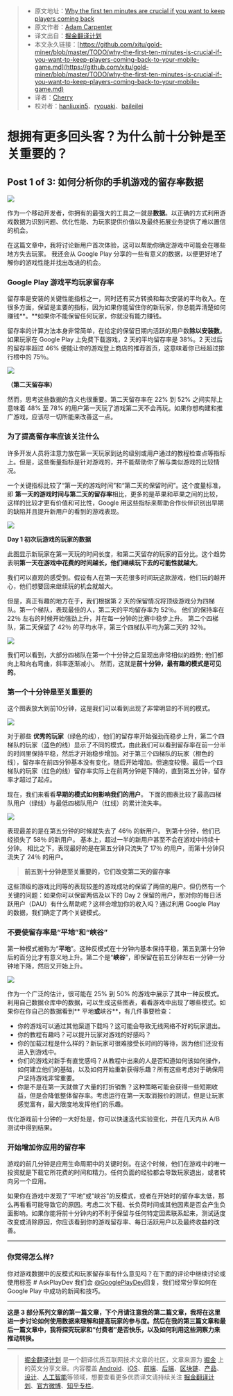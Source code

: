 > * 原文地址：[Why the first ten minutes are crucial if you want to keep players coming back](https://medium.com/googleplaydev/why-the-first-ten-minutes-is-crucial-if-you-want-to-keep-players-coming-back-to-your-mobile-game-4a89031b6308)
> * 原文作者：[Adam Carpenter](https://medium.com/@Adam_Carpenter?source=post_header_lockup)
> * 译文出自：[掘金翻译计划](https://github.com/xitu/gold-miner)
> * 本文永久链接：[https://github.com/xitu/gold-miner/blob/master/TODO/why-the-first-ten-minutes-is-crucial-if-you-want-to-keep-players-coming-back-to-your-mobile-game.md](https://github.com/xitu/gold-miner/blob/master/TODO/why-the-first-ten-minutes-is-crucial-if-you-want-to-keep-players-coming-back-to-your-mobile-game.md)
> * 译者：[Cherry](https://github.com/sunshine940326)
> * 校对者：[hanliuxin5](https://github.com/hanliuxin5)、[ryouaki](https://github.com/ryouaki)、[baileilei](https://github.com/baileilei)

# 想拥有更多回头客？为什么前十分钟是至关重要的？

## Post 1 of 3: 如何分析你的手机游戏的留存率数据

![](https://cdn-images-1.medium.com/max/800/0*BwtoKf5kjO7zc98V.)

作为一个移动开发者，你拥有的最强大的工具之一就是**数据**。以正确的方式利用游戏数据为识别问题、优化性能、为玩家提供价值以及最终拓展业务提供了难以置信的机会。

在这篇文章中，我将讨论新用户首次体验，这可以帮助你确定游戏中可能会在哪些地方失去玩家。 我还会从 Google Play 分享的一些有意义的数据，以便更好地了解你的游戏性能并找出改进的机会。

### Google Play 游戏平均玩家留存率

留存率是安装的关键性能指标之一，同时还有买方转换和每次安装的平均收入。在很多方面，保留是主要的指标，因为如果你能留住你的新玩家，你总能弄清楚如何赚钱**。**如果你不能保留任何玩家，你就没有能力赚钱。

留存率的计算方法本身非常简单，在给定的保留日期内活跃的用户数**除以安装数**。 如果玩家在 Google Play 上免费下载游戏，2 天的平均留存率是 38%。2 天过后的留存率超过 46% 便能让你的游戏登上商店的推荐首页，这意味着你已经超过排行榜中的 75％。

![](https://cdn-images-1.medium.com/max/800/0*USxPiUCAW1yHihsl.)

**（第二天留存率）**

然而，思考这些数据的含义也很重要。第二天留存率在 22% 到 52% 之间实际上意味着 48% 至 78% 的用户第一天玩了游戏第二天不会再玩。如果你想构建和推广游戏，应该尽一切所能来改善这一点。

### 为了提高留存率应该关注什么

许多开发人员将注意力放在第一天玩家到达的级别或用户通过的教程检查点等指标上。但是，这些衡量指标是针对游戏的，并不能帮助你了解与类似游戏的比较情况。

一个关键指标比较了“第一天的游戏时间”和“第二天的保留时间”。这个度量标准，即 **第一天的游戏时间与第二天的留存率**相比，更多的是苹果和苹果之间的比较，这样的比较才更有价值和可比性，Google 用这些指标来帮助合作伙伴识别出早期的缺陷并且提升新用户的看到的游戏表现。

![](https://cdn-images-1.medium.com/max/800/0*LTwqY-WB_Pq90xHk.)

**Day 1 初次玩游戏的玩家的数据**

此图显示新玩家在第一天玩的时间长度，和第二天留存的玩家的百分比。这个趋势表明**第一天在游戏中花费的时间越长，他们继续玩下去的可能性就越大**。

我们可以直观的感受到。假设有人在第一天花很多时间玩这款游戏，他们玩的越开心，他们想要回来继续玩的机会就越大。

但是，真正有趣的地方在于，我们根据第 2 天的保留情况将顶级游戏分为四梯队。第一个梯队，表现最佳的人，第二天的平均留存率为 52％。 他们的保持率在 22％ 左右的时候开始强劲上升，并在每一分钟的比赛中稳步上升。 第二个四梯队，第二天保留了 42％ 的平均水平，第三个四梯队平均为第二天的 32％。

![](https://cdn-images-1.medium.com/max/800/0*vYdHUUVA2Ly99q2g.)

我们可以看到，大部分四梯队在第一个十分钟之后呈现出非常相似的趋势; 他们都向上和向右弯曲，斜率逐渐减小。 然而，这就是**前十分钟，最有趣的模式是可见的**。

### 第一个十分钟是至关重要的 

这个图表放大到前10分钟，这是我们可以看到出现了非常明显的不同的模式。

![](https://cdn-images-1.medium.com/max/800/0*YrkjzozmTK6OOgt5.)

对于那些 **优秀的玩家**（绿色的线），他们的留存率开始强劲而稳步上升，第二个四梯队的玩家（蓝色的线）显示了不同的模式，由此我们可以看到留存率在前一分半的时间里保持平稳，然后才开始稳步增加。对于第三个四梯队的玩家（橙色的线），留存率在前四分钟基本没有变化，随后开始增加。但速度较慢。最后一个四梯队的玩家（红色的线）留存率实际上在前两分钟是下降的，直到第五分钟，留存率才超过了起点。

现在，我们来看看**早期的模式如何影响我们的用户**。 下面的图表比较了最高四梯队用户（绿线）与最低四梯队用户（红线）的累计流失率。


![](https://cdn-images-1.medium.com/max/800/0*6l_OD0QngrUKGuvX.)

表现最差的是在第五分钟的时候就失去了 46％ 的新用户。 到第十分钟，他们已经损失了 58％ 的新用户。 基本上，超过一半的新用户甚至不会在游戏中持续十分钟。 相比之下，表现最好的是在第五分钟只流失了 17％ 的用户，而第十分钟只流失了 24％ 的用户。

> **前五到十分钟是至关重要的，它们改变第二天的留存率**

这些顶级的游戏比同等的表现较差的游戏成功的保留了两倍的用户。但仍然有一个关键的问题：如果你可以保留两倍及以下的 Day 2 保留的用户，那对你的每日活跃用户（DAU）有什么帮助呢？这样会增加你的收入吗？通过利用 Google Play 的数据，我们确定了两个关键模式。

### 不要使留存率是“平地”和“峡谷”

第一种模式被称为“**平地**”。这种反模式在十分钟内基本保持平稳，第五到第十分钟后的百分比才有意义地上升。第二个是“**峡谷**”，即保留在前五分钟左右一分钟一分钟地下降，然后又开始上升。

![](https://cdn-images-1.medium.com/max/800/0*P7z6AeRbUS0z7QOQ.)

作为一个广泛的估计，很可能在 25% 到 50% 的游戏中展示了其中一种反模式。利用自己数据仓库中的数据，可以生成这些图表，看看游戏中出现了哪些模式。如果你在你自己的数据看到** 平地**或**峡谷**，有几件事要检查：

* 你的游戏可以通过其他渠道下载吗？这可能会导致无线网络不好的玩家退出。
* 你的教程有趣吗？可以提升玩家对游戏的好感吗？
* 你的加载过程是什么样的？新玩家可很难接受长时间的等待，因为他们还没有进入到游戏中。
* 你们的游戏对新手有直觉感吗？从教程中出来的人是否知道如何该如何操作，如何建立他们的基础，以及如何开始重新获得乐趣？所有这些考虑对于确保用户坚持游戏非常重要。
* 你是不是在第一天就做了大量的打折销售？这种策略可能会获得一些短期收益，但是会降低整体留存率。考虑运行在第一天取消报价的测试，但是让玩家感觉富有，最大限度地发挥他们的乐趣。

优化游戏前十分钟的一大好处是，你可以快速迭代实验变化，并在几天内从 A/B 测试中得到结果。

### 开始增加你应用的留存率

游戏的前几分钟是应用生命周期中的关键时刻。在这个时候，他们在游戏中的唯一投资就是下载它所花费的时间和精力。任何负面的经验都会导致玩家退出，或者转向另一个应用。

如果你在游戏中发现了“平地”或“峡谷”的反模式，或者在开始时的留存率太低，那么再看看可能导致它的原因。考虑二次下载、长负荷时间或其他因素是否会产生负面影响。如果你能将前十分钟内的不利于保留与任何特定因素联系起来，测试适度改变或消除原因，你应该看到你的游戏留存率、每日活跃用户以及最终收益的改善。

* * *

### 你觉得怎么样?

你对游戏数据中的反模式和玩家留存率有什么意见吗？在下面的评论中继续讨论或使用标签 # AskPlayDev 我们会 [@GooglePlayDev](http://twitter.com/googleplaydev)回复，我们经常分享如何在  Google Play 中成功的新闻和技巧。

* * *

**这是 3 部分系列文章的第一篇文章，下个月请注意我的第二篇文章，我将在这里进一步讨论如何使用数据来理解和提高玩家的参与度。然后在我的第三篇文章和最后一篇文章中，我将探究玩家和“付费者”是否快乐，以及如何利用这些洞察力来推动转换。**

---

> [掘金翻译计划](https://github.com/xitu/gold-miner) 是一个翻译优质互联网技术文章的社区，文章来源为 [掘金](https://juejin.im) 上的英文分享文章。内容覆盖 [Android](https://github.com/xitu/gold-miner#android)、[iOS](https://github.com/xitu/gold-miner#ios)、[前端](https://github.com/xitu/gold-miner#前端)、[后端](https://github.com/xitu/gold-miner#后端)、[区块链](https://github.com/xitu/gold-miner#区块链)、[产品](https://github.com/xitu/gold-miner#产品)、[设计](https://github.com/xitu/gold-miner#设计)、[人工智能](https://github.com/xitu/gold-miner#人工智能)等领域，想要查看更多优质译文请持续关注 [掘金翻译计划](https://github.com/xitu/gold-miner)、[官方微博](http://weibo.com/juejinfanyi)、[知乎专栏](https://zhuanlan.zhihu.com/juejinfanyi)。

